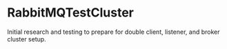# RabbitMQTestCluster
Initial research and testing to prepare for double client, listener, and broker cluster setup. 
